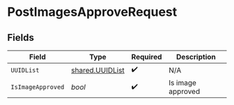 # PostImagesApproveRequest


## Fields

| Field                                                     | Type                                                      | Required                                                  | Description                                               |
| --------------------------------------------------------- | --------------------------------------------------------- | --------------------------------------------------------- | --------------------------------------------------------- |
| `UUIDList`                                                | [shared.UUIDList](../../../pkg/models/shared/uuidlist.md) | :heavy_check_mark:                                        | N/A                                                       |
| `IsImageApproved`                                         | *bool*                                                    | :heavy_check_mark:                                        | Is image approved                                         |